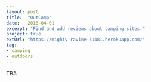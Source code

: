```yaml
---
layout: post
title:  "OutCamp"
date:   2016-04-01
excerpt: "Find and add reviews about camping sites."
project: true
extUrl: "https://mighty-ravine-31481.herokuapp.com/"
tag:
- camping
- outdoors
---
```


TBA